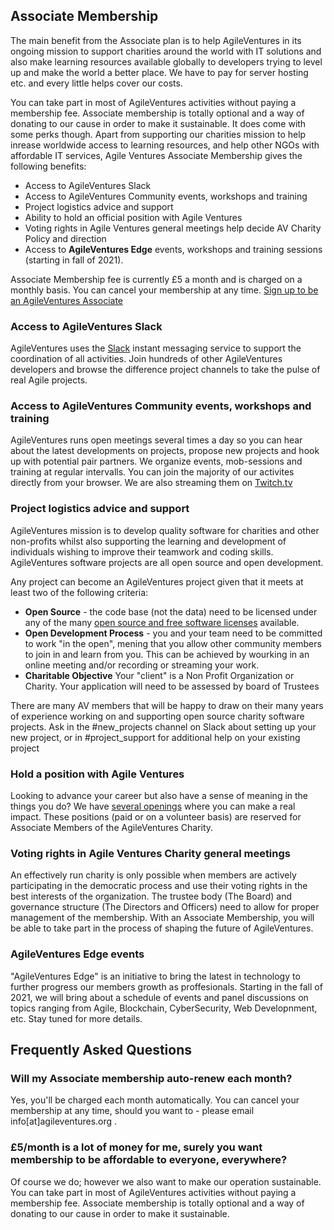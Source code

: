 ## Associate Membership

The main benefit from the Associate plan is to help AgileVentures in its ongoing mission to support charities around the world with IT solutions and also make learning resources available globally to developers trying to level up and make the world a better place.  We have to pay for server hosting etc. and every little helps cover our costs.

You can take part in most of AgileVentures activities without paying a membership fee. Associate membership is totally optional and a way of donating to our cause in order to make it sustainable. It does come with some perks though. Apart from supporting our charities mission to help inrease worldwide access to learning resources, and help other NGOs with affordable IT services, Agile Ventures Associate Membership gives the following benefits:

- Access to AgileVentures Slack
- Access to AgileVentures Community events, workshops and training 
- Project logistics advice and support
- Ability to hold an official position with Agile Ventures
- Voting rights in Agile Ventures general meetings help decide AV Charity Policy and direction
- Access to **AgileVentures Edge** events, workshops and training sessions (starting in fall of 2021).

Associate Membership fee is currently &#xa3;5 a month and is charged on a monthly basis. You can cancel your membership at any time. [Sign up to be an AgileVentures Associate](http://www.agileventures.org/subscriptions/new?plan=associate)

### Access to AgileVentures Slack

AgileVentures uses the [Slack](https://slack.com/) instant messaging service to support the coordination of all activities.  Join hundreds of other AgileVentures developers and browse the difference project channels to take the pulse of real Agile projects.

### Access to AgileVentures Community events, workshops and training 

AgileVentures runs open meetings several times a day so you can hear about the latest developments on projects, propose new projects and hook up with potential pair partners. We organize events, mob-sessions and training at regular intervalls. You can join the majority of our activites directly from your browser. We are also streaming them on [Twitch.tv](https://www.twitch.tv/agileventures)

### Project logistics advice and support

AgileVentures mission is to develop quality software for charities and other non-profits whilst also supporting the learning and development of individuals wishing to improve their teamwork and coding skills.  AgileVentures software projects are all open source and open development.  

Any project can become an AgileVentures project given that it meets at least two of the following criteria:

- **Open Source** - the code base (not the data) need to be licensed under any of the many [open source and free software licenses](https://opensource.org/licenses) available. 
- **Open Development Process** - you and your team need to be committed to work "in the open", mening that you allow other community members to join in and learn from you. This can be achieved by wourking in an online meeting and/or recording or streaming your work. 
- **Charitable Objective** Your "client" is a Non Profit Organization or Charity. Your application will need to be assessed by board of Trustees

There are many AV members that will be happy to draw on their many years of experience working on and supporting open source charity software projects.  Ask in the #new_projects channel on Slack about setting up your new project, or in #project_support for additional help on your existing project

### Hold a position with Agile Ventures

Looking to advance your career but also have a sense of meaning in the things you do? We have [several openings](/opportunities) where you can make a real impact. These positions (paid or on a volunteer basis) are reserved for Associate Members of the AgileVentures Charity. 

### Voting rights in Agile Ventures Charity general meetings

An effectively run charity is only possible when members are actively participating in the democratic process and use their voting rights in the best interests of the organization. The trustee body (The Board) and governance structure (The Directors and Officers) need to allow for proper management of the membership. With an 
Associate Membership, you will be able to take part in the process of shaping the future of AgileVentures. 

### AgileVentures Edge events

"AgileVentures Edge" is an initiative to bring the latest in technology to further progress our members growth as proffesionals. Starting in the fall of 2021, we will bring about a schedule of events and panel discussions on topics ranging from Agile, Blockchain, CyberSecurity, Web Developnment, etc. Stay tuned for more details. 

## Frequently Asked Questions

### Will my Associate membership auto-renew each month?

Yes, you'll be charged each month automatically. You can cancel your membership at any time, should you want to - please email info[at]agileventures.org .

### &#xa3;5/month is a lot of money for me, surely you want membership to be affordable to everyone, everywhere?

Of course we do; however we also want to make our operation sustainable. You can take part in most of AgileVentures activities without paying a membership fee. Associate membership is totally optional and a way of donating to our cause in order to make it sustainable.
